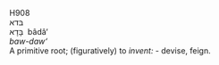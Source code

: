 <body>
  <p>H908<br>  בּדא  <br> בָּדָא  ‎  bâdâ‘  <br><i>baw-daw‘ </i><br>A primitive root; (figuratively) to <i>invent: - </i>devise, feign.<br></p>
 </body>